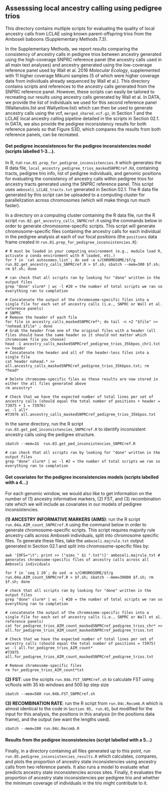 ## Assesssing local ancestry calling using pedigree trios

This directory contains multiple scripts for evaluating the quality of local ancestry calls from LCLAE using known parent-offspring trios from the Amboseli baboons (Supplementary Methods 7.3).

In the Supplementary Methods, we report results comparing the consistency of ancestry calls in pedigree trios between ancestry generated using the high-coverage SNPRC reference panel (the ancestry calls used in all main text analyses) and ancestry generated using the low-coverage reference panel used by Wall et al. 2016 _Molecular Ecology_, supplemented with 11 higher coverage Mikumi samples (5 of which were higher coverage data from individuals already sequenced by Wall et al.). This directory contains scripts and references to the ancestry calls generated from the SNPRC reference panel. However, these scripts can easily be tailored to recreating our results using ancestry calls generated by Wall et al. In DATA, we provide the list of individuals we used for this second reference panel (Wallanubis.list and Wallyellow.list) which can then be used to generate ancestry calls using the vcf, `merged_shared.vcf.gz`, in Section 1 and the LCLAE local ancestry calling pipeline detailed in the scripts in Section 02.1. In DATA, we also provide the pedigree inconsistency results for both reference panels so that Figure S3D, which compares the results from both reference panels, can be recreated.  

#### Get pedigree inconsistences for the pedigree inconsistencies model (scripts labelled 1-3...).

In R, run `run.01.prep_for_pedigree_inconsistencies.R` which generates the R data file, `local_ancestry_pedigree_trios_maskedSNPRCref.Rd`, containing tracts, pedigree trio info, list of pedigree individuals, and genomic positions for evaluating the consistency of ancestry calls within pedigree trios for ancestry tracts generated using the SNPRC reference panel. This script uses `amboseli_LCLAE_tracts.txt` generated in Section 02.1. The R data file generated by this script can be uploaded to a computing cluster for parallelization across chromosomes (which will make things run much faster).

In a directory on a computing cluster containing the R data file, run the R script `run.02.get_ancestry_calls_SNPRCref.R` using the commands below in order to generate chromosome-specific scripts. This script will generate chromosome-specific files containing the ancestry calls for each individual in the pedigree analysis at each of our focal positions (the `positions` data frame created in `run.01.prep_for_pedigree_inconsistencies.R`):

```console 
# R must be loaded in your computing environment (e.g., module load R, activate a conda environment with R loaded, etc.)
for f in `cat autosomes.list`; do sed -e s/CHROMOSOME/$f/g run.02.get_ancestry_calls_SNPRCref.R > $f.sh; sbatch --mem=300 $f.sh; rm $f.sh; done

# can check that all scripts ran by looking for "done" written in the output files
grep "done" slurm* | wc -l #20 = the number of total scripts we ran so everything ran to completion

# Concatenate the output of the chromosome-specific files into a single file for each set of ancestry calls (i.e., SNPRC or Wall et al. reference panels)
# SNPRC
# Remove the header of each file
for file in ancestry_calls_maskedSNPRCref*; do tail -n +2 "$file" >> "nohead.$file" ; done
# Grab the header from one of the original files with a header (all files should have the same header so it should not matter which chromosome file you choose)
head -1 ancestry_calls_maskedSNPRCref_pedigree_trios_35kbpos_chr1.txt >> header
# Concatenate the header and all of the header-less files into a single file
cat header nohead.* >> all.ancestry_calls_maskedSNPRCref_pedigree_trios_35kbpos.txt; rm *head*

# Delete chromsome-specific files as these results are now stored in either the all files generated above
rm ancestry*

# Check that we have the expected number of total lines per set of ancestry calls (should equal the total number of positions + header = 73975 + 1 = 73976)
wc -l all*
#73976 all.ancestry_calls_maskedSNPRCref_pedigree_trios_35kbpos.txt
```

In the same directory, run the R script `run.03.get_ped_inconsistencies_SNPRCref.R` to identify inconsistent ancestry calls using the pedigree structure.

```console 
sbatch --mem=1G  run.03.get_ped_inconsistencies_SNPRCref.R

# can check that all scripts ran by looking for "done" written in the output files
grep "done" slurm* | wc -l #2 = the number of total scripts we ran so everything ran to completion
```

#### Get covariates for the pedigree inconsistencies models (scripts labelled with a 4...)

For each genomic window, we would also like to get information on the number of (1) ancestry informative markers, (2) FST, and (3) recombination rate which we will include as covariates in our models of pedigree inconsistencies. 

**(1) ANCESTRY INFORMATIVE MARKERS (AIMS)**: run the R script `run.04a.AIM_count_SNPRCref.R` using the command below in order to generate chromosome-specific scripts. This script requires majority rule ancestry calls across Amboseli individuals, split into chromosome specific files. To generate these files, take the `amboseli.majrule.txt` output generated in Section 02.1 and split into chromosome-specific files by:
```console
awk '{OFS="\t"; print >> ("aims_" $1 ".txt")}' amboseli.majrule.txt # generates chromosome-specific files of ancestry calls across all Amboseli individuals 

for f in `seq 1 20`; do sed -e s/CHROMOSOME/$f/g run.04a.AIM_count_SNPRCref.R > $f.sh; sbatch --mem=30000 $f.sh; rm $f.sh; done

# check that all scripts ran by looking for "done" written in the output files
grep "done" slurm* | wc -l #20 = the number of total scripts we ran so everything ran to completion

# concatenate the output of the chromosome-specific files into a single file for each set of ancestry calls (i.e., SNPRC or Wall et al. reference panels)
cat for_pedigree_trios_AIM_count_maskedSNPRCref_pedigree_trios_chr* >> all.for_pedigree_trios_AIM_count_maskedSNPRCref_pedigree_trios.txt

# Check that we have the expected number of total lines per set of ancestry calls (should equal the total number of positions = 73975)
wc -l all.for_pedigree_trios_AIM_count*
#73975 all.for_pedigree_trios_AIM_count_maskedSNPRCref_pedigree_trios.txt
  
# Remove chromosome-specific files
rm for_pedigree_trios_AIM_count*txt
```

**(2) FST**: use the scripts `run.04b.FST_SNPRCref.sh` to calculate FST using vcftools with 35 kb windows and 500 bp step size
```console
sbatch --mem=500 run.04b.FST_SNPRCref.sh
```

**(3) RECOMBINATION RATE**: run the R script from `run.04c.Recomb.R` which is almost identical to the code in `Section 05, run.01`, but modified for the input for this analysis, the positions in this analysis (in the positions data frame), and the output (we want the lengths used).
```console
sbatch --mem=200 run.04c.Recomb.R
```

#### Results from the pedigree inconsistencies (script labelled with a 5...)

Finally, in a directory containing all files generated up to this point, run `run.05.pedigree_inconsistencies_results.R` which calculates, compares, and plots the proportion of ancestry state inconsistencies using ancestry calls from two reference panels. It also runs a model to evaluate what predicts ancestry state inconsistencies across sites. Finally, it evaluates the proportion of ancestry state inconsistencies per pedigree trio and whether the minimum coverage of individuals in the trio might contribute to it. 
